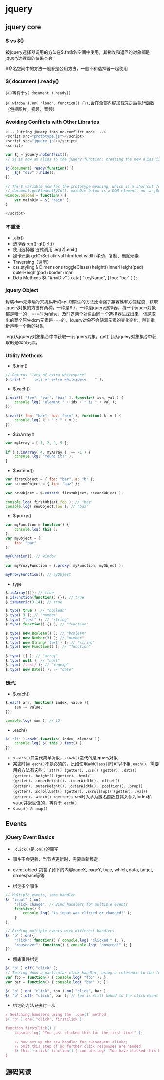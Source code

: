 # jquery

## jquery core

### $ vs $()

被jquery选择器调用的方法在$.fn命名空间中使用，其接收和返回的对象都是jquery选择器的结果本身

$命名空间中的方法一般都是公用方法，一般不和选择器一起使用

### $( document ).ready()

`$()`等价于`$( document ).ready()`

`$( window ).on( "load", function() {});`会在全部内容加载完之后执行函数（包括图片，视频，音频）

### Avoiding Conflicts with Other Libraries

```js
<!-- Putting jQuery into no-conflict mode. -->
<script src="prototype.js"></script>
<script src="jquery.js"></script>
<script>
 
var $j = jQuery.noConflict();
// $j is now an alias to the jQuery function; creating the new alias is optional.
 
$j(document).ready(function() {
    $j( "div" ).hide();
});
 
// The $ variable now has the prototype meaning, which is a shortcut for
// document.getElementById(). mainDiv below is a DOM element, not a jQuery object.
window.onload = function() {
    var mainDiv = $( "main" );
}
 
</script>
```

### 不重要

- .attr()
- 选择器 :eq() :gt() :lt()
- 使用选择器 链式调用 .eq(2).end()
- 操作元素 getOrSet attr val html text width 移动、复制、删除元素
- Traversing（遍历）
- css,styling & Dimensions toggleClass() height() innerHeight(pad) outerHeight(pad+border+mar)
- Data Methods $( "#myDiv" ).data( "keyName", { foo: "bar" } );

### jquery Object

封装dom元素后对其提供新的api,跟原生的方法比增强了兼容性和方便程度。获取jquery对象的方法有两种，一种是$()，一种是jquery选择器，每一个jquery对象都是唯一的，===时为false，及时这两个对象由同一个选择器生成出来，但是取出的两个原生dom元素是===的，jquery对象不会随着元素的变化变化，除非重新声明一个新的对象

.eq()从jquery对象集合中中获取一个jquery对象，get() []从jquery对象集合中获取的是dom元素，

### Utility Methods

- $.trim()

```js
// Returns "lots of extra whitespace"
$.trim( "    lots of extra whitespace    " );
```

- $.each()

```js
$.each([ "foo", "bar", "baz" ], function( idx, val ) {
    console.log( "element " + idx + " is " + val );
});
 
$.each({ foo: "bar", baz: "bim" }, function( k, v ) {
    console.log( k + " : " + v );
});
```

- $.inArray()

```js
var myArray = [ 1, 2, 3, 5 ];
 
if ( $.inArray( 4, myArray ) !== -1 ) {
    console.log( "found it!" );
}
```

- $.extend()

```js
var firstObject = { foo: "bar", a: "b" };
var secondObject = { foo: "baz" };
 
var newObject = $.extend( firstObject, secondObject );
 
console.log( firstObject.foo ); // "baz"
console.log( newObject.foo ); // "baz"
```

- $.proxy()

```js
var myFunction = function() {
    console.log( this );
};
var myObject = {
    foo: "bar"
};
 
myFunction(); // window
 
var myProxyFunction = $.proxy( myFunction, myObject );
 
myProxyFunction(); // myObject
```

- type

```js
$.isArray([]); // true
$.isFunction(function() {}); // true
$.isNumeric(3.14); // true

$.type( true ); // "boolean"
$.type( 3 ); // "number"
$.type( "test" ); // "string"
$.type( function() {} ); // "function"
 
$.type( new Boolean() ); // "boolean"
$.type( new Number(3) ); // "number"
$.type( new String('test') ); // "string"
$.type( new Function() ); // "function"
 
$.type( [] ); // "array"
$.type( null ); // "null"
$.type( /test/ ); // "regexp"
$.type( new Date() ); // "date"
```

### 迭代

- $.each()

```js
$.each( arr, function( index, value ){
    sum += value;
});

console.log( sum ); // 15
```

- .each()

```js
$( "li" ).each( function( index, element ){
    console.log( $( this ).text() );
});
```

- `$.each()`只迭代简单对象，`.each()`迭代的是jquery对象
- 某些时候`.each()`不是必须的，比如使用`addClass()`时可以不用`.each()`，需要用的方法有这些：`.attr() (getter)，.css() (getter)，.data() (getter)，.height() (getter)，.html() (getter)，.innerHeight()，.innerWidth()，.offset() (getter)，.outerHeight()，.outerWidth()，.position()，.prop() (getter)，.scrollLeft() (getter)，.scrollTop() (getter)，.val() (getter)，.width() (getter)`，set时入参为匿名函数且其入参为index和value并返回值的，等价于`.each()`
- `$.map() & .map()`

## Events

### jQuery Event Basics

- `.click()`是`.on()`的简写

- 事件不会更新，当节点更新时，需要重新绑定

- event object 包含了如下的内容pageX, pageY, type, which, data, target, namespace等等

- 绑定多个事件

```js
// Multiple events, same handler
$( "input" ).on(
    "click change", // Bind handlers for multiple events
    function() {
        console.log( "An input was clicked or changed!" );
    }
);

// Binding multiple events with different handlers
$( "p" ).on({
    "click": function() { console.log( "clicked!" ); },
    "mouseover": function() { console.log( "hovered!" ); }
});
```

- 解除事件绑定

```js
$( "p" ).off( "click" );
// Tearing down a particular click handler, using a reference to the function
var foo = function() { console.log( "foo" ); };
var bar = function() { console.log( "bar" ); };
 
$( "p" ).on( "click", foo ).on( "click", bar );
$( "p" ).off( "click", bar ); // foo is still bound to the click event
```

- 绑定的方法只执行一次

```js
/ Switching handlers using the `.one()` method
$( "p" ).one( "click", firstClick );
 
function firstClick() {
    console.log( "You just clicked this for the first time!" );
 
    // Now set up the new handler for subsequent clicks;
    // omit this step if no further click responses are needed
    $( this ).click( function() { console.log( "You have clicked this before!" ); } );
}
```

## 源码阅读